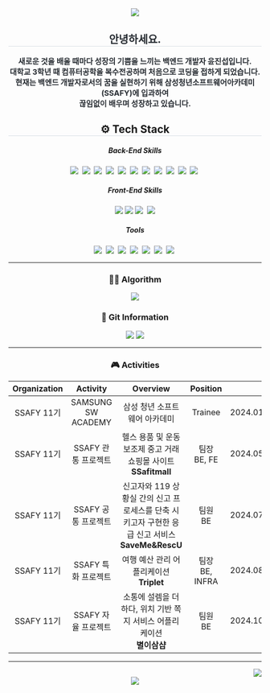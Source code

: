 <div align= "center">
<img src="https://capsule-render.vercel.app/api?type=waving&color=0:007bff,100:00ffd5&height=180&text=Welcome%20to%20Jinseop's%20Github🎈&animation=twinkling&fontColor=000000&fontSize=40" />
</div>
<div align= "center"> 
<h2 style="border-bottom: 1px solid #d8dee4; color: #282d33;"> 
안녕하세요.</h2>  
<div style="font-weight: 700; font-size: 15px; text-align: center; color: #282d33;"> 새로운 것을 배울 때마다 성장의 기쁨을 느끼는 백엔드 개발자 윤진섭입니다.
<br>
대학교 3학년 때 컴퓨터공학을 복수전공하며 처음으로 코딩을 접하게 되었습니다.<br>
현재는 백엔드 개발자로서의 꿈을 실현하기 위해 삼성청년소프트웨어아카데미(SSAFY)에 입과하여 
<br> 끊임없이 배우며 성장하고 있습니다.  </div> 
</div>

<div align="center">
  <p>
    <h2 style="border-bottom: 1px solid #d8dee4;">⚙ Tech Stack</h2>
    <div>
    <h5>Back-End Skills</h5>
    <img src="https://img.shields.io/badge/Java-orange?style=flat-square&logo=java&logoColor=white"/></a>&nbsp
    <img src="https://img.shields.io/badge/Spring Boot-6DB33F?style=flat-square&logo=Spring Boot&logoColor=white">&nbsp
    <img src="https://img.shields.io/badge/Spring JPA-59666C?style=flat-square&logo=hibernate&logoColor=white"/>&nbsp
    <img src="https://img.shields.io/badge/python-3776AB?style=flat-square&logo=python&logoColor=white"/></a>&nbsp
    <img src="https://img.shields.io/badge/MySQL-4479A1?style=flat-square&logo=MySQL&logoColor=white">&nbsp
    <img src="https://img.shields.io/badge/PostgreSQL-316192?style=flat-square&logo=postgresql&logoColor=white">&nbsp
    <img src="https://img.shields.io/badge/redis-%23DD0031.svg?&style=flat-square&logo=redis&logoColor=white">&nbsp
    <img src="https://img.shields.io/badge/Docker-2496ED?style=flat-square&logo=Docker&logoColor=white">&nbsp 
    <img src="https://img.shields.io/badge/Linux-FCC624?style=flat-square&logo=Linux&logoColor=white">&nbsp 
    <img src="https://img.shields.io/badge/Jenkins-D24939?style=flat-square&logo=Jenkins&logoColor=white">&nbsp 
    <img src="https://img.shields.io/badge/Ubuntu-E95420?style=flat-square&logo=ubuntu&logoColor=white">&nbsp 
    <div>
    <h5>Front-End Skills</h5>
    <img src="https://img.shields.io/badge/HTML5-E34F26?style=flat-square&logo=HTML5&logoColor=white">
    <img src="https://img.shields.io/badge/CSS3-1572B6?style=flat-square&logo=CSS3&logoColor=white">    
    <img src="https://img.shields.io/badge/JavaScript-yellow?style=flat-square&logo=javascript&logoColor=white"/></a>&nbsp
    <img src="https://img.shields.io/badge/Vue.js-4FC08D?style=flat-square&logo=Vue.js&logoColor=white"/>
    <h5>Tools</h5>
    <img src="https://img.shields.io/badge/IntelliJ-000000?style=flat-square&logo=IntelliJidea&logoColor=white"/></a>&nbsp
    <img src="https://img.shields.io/badge/Visual Studio Code-007ACC?style=flat-square&logo=visualstudiocode&logoColor=white"/></a>&nbsp 
    <img src="https://img.shields.io/badge/Git-F05032?style=flat-square&logo=Git&logoColor=white">&nbsp 
    <img src="https://img.shields.io/badge/GitHub-181717?style=flat-square&logo=github&logoColor=ffffff"/></a>&nbsp
    <img src="https://img.shields.io/badge/GitLab-FC6D26?style=flat-square&logo=gitlab&logoColor=ffffff"/></a>&nbsp
    <img src="https://img.shields.io/badge/Jira-0052CC?style=flat-square&logo=jira&logoColor=ffffff"/></a>&nbsp
    <img src="https://img.shields.io/badge/Notion-000000?style=flat-square&logo=notion&logoColor=ffffff"/></a>&nbsp
    </div>
  </p>
</div>
<hr>
<div align= "center">
  <h3>🤹‍♀️ Algorithm</h3>
   <img src="https://mazassumnida.wtf/api/v2/generate_badge?boj=wlstjq447">
</div>
<div>
  <div align= "center"> 
  <h3>📑 Git Information</h3>
  <p>
 <img src="https://github-readme-stats.vercel.app/api?username=jinseobyun&custom_title=jinseobyun%27s%20Github%20Stat&bg_color=180,000000,&title_color=000000&text_color=000000"/>
  <img src="https://github-readme-stats.vercel.app/api/top-langs/?username=jinseobyun&layout=compact&bg_color=180,000000,&title_color=000000&text_color=000000"/>
  </p>
</div>
<hr>
<div>
  <h3>🎮 Activities</h3>
  
  |Organization|Activity|Overview|Position|Date|
  |:---:|:---:|:---:|:---:|:---:|
  |SSAFY 11기|SAMSUNG SW ACADEMY|삼성 청년 소프트웨어 아카데미|Trainee|2024.01.04~2024.12.29|
  |SSAFY 11기|SSAFY 관통 프로젝트|헬스 용품 및 운동 보조제 중고 거래 쇼핑몰 사이트 <br> **SSafitmall**|팀장 <br>BE, FE |2024.05.16~2024.05.24|
  |SSAFY 11기|SSAFY 공통 프로젝트|신고자와 119 상황실 간의 신고 프로세스를 단축 시키고자 구현한 응급 신고 서비스 <br> **SaveMe&RescU**|팀원 <br> BE|2024.07.02~2024.08.16|
  |SSAFY 11기|SSAFY 특화 프로젝트|여행 예산 관리 어플리케이션<br>**Triplet**|팀장<br> BE, INFRA|2024.08.19~2024.10.11|
  |SSAFY 11기|SSAFY 자율 프로젝트|소통에 설렘을 더하다, 위치 기반 쪽지 서비스 어플리케이션<br>**별이삼샵**|팀원<br>BE|2024.10.14~2024.11.19|
  
</div>
<hr>
<div align="right">
 <a href="https://hits.seeyoufarm.com"> <img src="https://hits.seeyoufarm.com/api/count/incr/badge.svg?url=https%3A%2F%2Fgithub.com%2Fjinseobyun%2F&count_bg=%23000000&title_bg=%23000000&icon=github.svg&icon_color=%23FFFFFF&title=GitHub&edge_flat=false"/></a>
</div>
<img src="https://capsule-render.vercel.app/api?type=waving&color=0:007bff,100:00ffd5&height=180&section=footer" />
